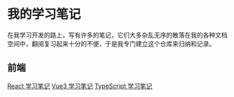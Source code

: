 # 我的学习笔记

在我学习开发的路上，写有许多的笔记，它们大多杂乱无序的散落在我的各种文档空间中，翻阅复习起来十分的不便，于是我专门建立这个仓库来归纳和记录。

## 前端

[React 学习笔记](React/React.md)
[Vue3 学习笔记](Vue/Vue3.md)
[TypeScript 学习笔记](TypeScript/TypeScript.md)
